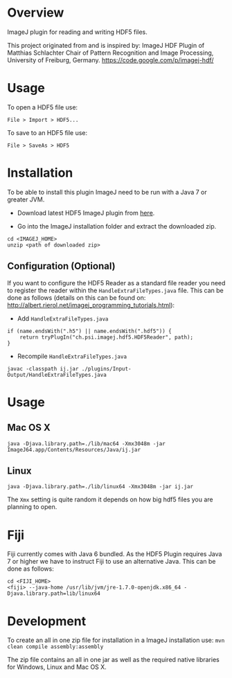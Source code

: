 # Overview

ImageJ plugin for reading and writing HDF5 files.

This project originated from and is inspired by: ImageJ HDF Plugin of Matthias Schlachter Chair of Pattern Recognition and Image Processing, University of Freiburg, Germany.
https://code.google.com/p/imagej-hdf/

# Usage

To open a HDF5 file use:

```
File > Import > HDF5...
```

To save to an HDF5 file use:

```
File > SaveAs > HDF5
```

# Installation
To be able to install this plugin ImageJ need to be run with a Java 7 or greater JVM.

* Download latest HDF5 ImageJ plugin from [here](http://slsyoke4.psi.ch:8081/artifactory/releases/HDF5_Viewer-0.3.0.zip).

* Go into the ImageJ installation folder and extract the downloaded zip.

```
cd <IMAGEJ_HOME>
unzip <path of downloaded zip>
```

## Configuration (Optional)

If you want to configure the HDF5 Reader as a standard file reader you need to register the reader within the `HandleExtraFileTypes.java` file.
This can be done as follows (details on this can be found on: http://albert.rierol.net/imagej_programming_tutorials.html): 

* Add `HandleExtraFileTypes.java` 
```
if (name.endsWith(".h5") || name.endsWith(".hdf5")) {
    return tryPlugIn("ch.psi.imagej.hdf5.HDF5Reader", path);
}
```

* Recompile  `HandleExtraFileTypes.java`
```
javac -classpath ij.jar ./plugins/Input-Output/HandleExtraFileTypes.java
```

# Usage

## Mac OS X

```
java -Djava.library.path=./lib/mac64 -Xmx3048m -jar ImageJ64.app/Contents/Resources/Java/ij.jar
```

## Linux

```
java -Djava.library.path=./lib/linux64 -Xmx3048m -jar ij.jar
```

The `Xmx` setting is quite random it depends on how big hdf5 files you are planning to open.


# Fiji
Fiji currently comes with Java 6 bundled. As the HDF5 Plugin requires Java 7 or higher we have to instruct Fiji to use an alternative Java.
This can be done as follows: 

```
cd <FIJI_HOME>
<fiji> --java-home /usr/lib/jvm/jre-1.7.0-openjdk.x86_64 -Djava.library.path=lib/linux64
```

# Development
To create an all in one zip file for installation in a ImageJ installation use: 
`mvn clean compile assembly:assembly`

The zip file contains an all in one jar as well as the required native libraries for Windows, Linux and Mac OS X.
